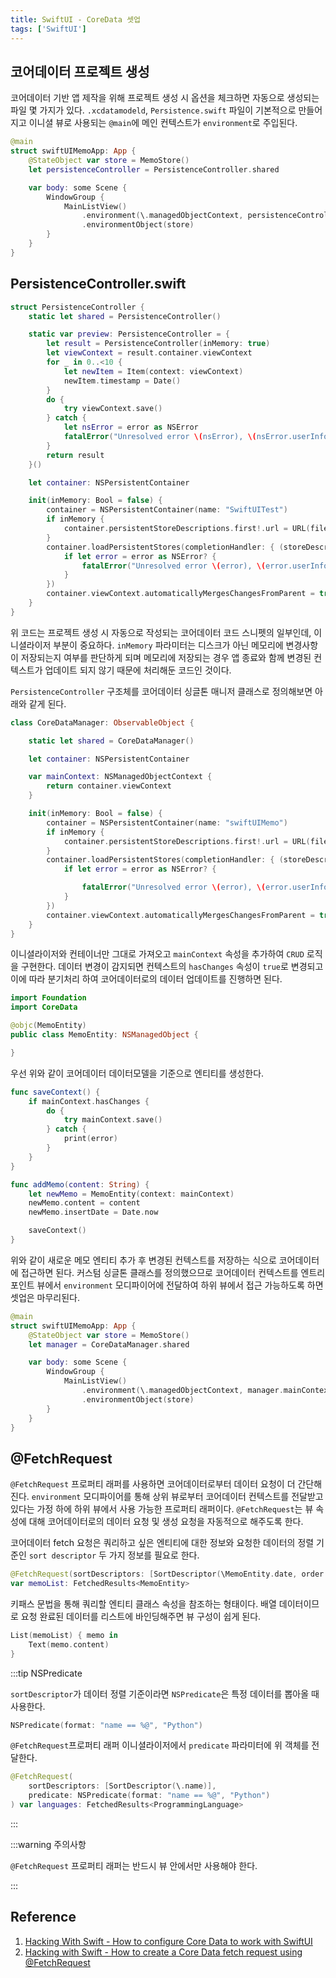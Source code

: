 ```yaml
---
title: SwiftUI - CoreData 셋업
tags: ['SwiftUI']
---
```


## 코어데이터 프로젝트 생성

코어데이터 기반 앱 제작을 위해 프로젝트 생성 시 옵션을 체크하면 자동으로 생성되는 파일 몇 가지가 있다. `.xcdatamodeld`, `Persistence.swift` 파일이 기본적으로 만들어지고 이니셜 뷰로 사용되는 `@main`에 메인 컨텍스트가 `environment`로 주입된다.

```swift
@main
struct swiftUIMemoApp: App {
    @StateObject var store = MemoStore()
    let persistenceController = PersistenceController.shared

    var body: some Scene {
        WindowGroup {
            MainListView()
                .environment(\.managedObjectContext, persistenceController.container.viewContext)
                .environmentObject(store)
        }
    }
}
```

## PersistenceController.swift

```swift
struct PersistenceController {
    static let shared = PersistenceController()

    static var preview: PersistenceController = {
        let result = PersistenceController(inMemory: true)
        let viewContext = result.container.viewContext
        for _ in 0..<10 {
            let newItem = Item(context: viewContext)
            newItem.timestamp = Date()
        }
        do {
            try viewContext.save()
        } catch {
            let nsError = error as NSError
            fatalError("Unresolved error \(nsError), \(nsError.userInfo)")
        }
        return result
    }()

    let container: NSPersistentContainer

    init(inMemory: Bool = false) {
        container = NSPersistentContainer(name: "SwiftUITest")
        if inMemory {
            container.persistentStoreDescriptions.first!.url = URL(fileURLWithPath: "/dev/null")
        }
        container.loadPersistentStores(completionHandler: { (storeDescription, error) in
            if let error = error as NSError? {
                fatalError("Unresolved error \(error), \(error.userInfo)")
            }
        })
        container.viewContext.automaticallyMergesChangesFromParent = true
    }
}
```

위 코드는 프로젝트 생성 시 자동으로 작성되는 코어데이터 코드 스니펫의 일부인데, 이니셜라이저 부분이 중요하다. `inMemory` 파라미터는 디스크가 아닌 메모리에 변경사항이 저장되는지 여부를 판단하게 되며 메모리에 저장되는 경우 앱 종료와 함께 변경된 컨텍스트가 업데이트 되지 않기 때문에 처리해둔 코드인 것이다.

`PersistenceController` 구조체를 코어데이터 싱글톤 매니저 클래스로 정의해보면 아래와 같게 된다.

```swift
class CoreDataManager: ObservableObject {

    static let shared = CoreDataManager()

    let container: NSPersistentContainer

    var mainContext: NSManagedObjectContext {
        return container.viewContext
    }

    init(inMemory: Bool = false) {
        container = NSPersistentContainer(name: "swiftUIMemo")
        if inMemory {
            container.persistentStoreDescriptions.first!.url = URL(fileURLWithPath: "/dev/null")
        }
        container.loadPersistentStores(completionHandler: { (storeDescription, error) in
            if let error = error as NSError? {

                fatalError("Unresolved error \(error), \(error.userInfo)")
            }
        })
        container.viewContext.automaticallyMergesChangesFromParent = true
    }
}
```

이니셜라이저와 컨테이너만 그대로 가져오고 `mainContext` 속성을 추가하여 `CRUD` 로직을 구현한다. 데이터 변경이 감지되면 컨텍스트의 `hasChanges` 속성이 `true`로 변경되고 이에 따라 분기처리 하여 코어데이터로의 데이터 업데이트를 진행하면 된다.

```swift
import Foundation
import CoreData

@objc(MemoEntity)
public class MemoEntity: NSManagedObject {

}
```

우선 위와 같이 코어데이터 데이터모델을 기준으로 엔티티를 생성한다.

```swift
func saveContext() {
    if mainContext.hasChanges {
        do {
            try mainContext.save()
        } catch {
            print(error)
        }
    }
}

func addMemo(content: String) {
    let newMemo = MemoEntity(context: mainContext)
    newMemo.content = content
    newMemo.insertDate = Date.now

    saveContext()
}
```

위와 같이 새로운 메모 엔티티 추가 후 변경된 컨텍스트를 저장하는 식으로 코어데이터에 접근하면 된다. 커스텀 싱글톤 클래스를 정의했으므로 코어데이터 컨텍스트를 엔트리 포인트 뷰에서 `environment` 모디파이어에 전달하여 하위 뷰에서 접근 가능하도록 하면 셋업은 마무리된다.

```swift
@main
struct swiftUIMemoApp: App {
    @StateObject var store = MemoStore()
    let manager = CoreDataManager.shared

    var body: some Scene {
        WindowGroup {
            MainListView()
                .environment(\.managedObjectContext, manager.mainContext)
                .environmentObject(store)
        }
    }
}
```

## @FetchRequest

`@FetchRequest` 프로퍼티 래퍼를 사용하면 코어데이터로부터 데이터 요청이 더 간단해진다. `environment` 모디파이어를 통해 상위 뷰로부터 코어데이터 컨텍스트를 전달받고 있다는 가정 하에 하위 뷰에서 사용 가능한 프로퍼티 래퍼이다. `@FetchRequest`는 뷰 속성에 대해 코어데이터로의 데이터 요청 및 생성 요청을 자동적으로 해주도록 한다.

코어데이터 fetch 요청은 쿼리하고 싶은 엔티티에 대한 정보와 요청한 데이터의 정렬 기준인 `sort descriptor` 두 가지 정보를 필요로 한다.

```swift
@FetchRequest(sortDescriptors: [SortDescriptor(\MemoEntity.date, order: .reverse)])
var memoList: FetchedResults<MemoEntity>
```

키패스 문법을 통해 쿼리할 엔티티 클래스 속성을 참조하는 형태이다. 배열 데이터이므로 요청 완료된 데이터를 리스트에 바인딩해주면 뷰 구성이 쉽게 된다.

```swift
List(memoList) { memo in
    Text(memo.content)
}
```

:::tip NSPredicate

`sortDescriptor`가 데이터 정렬 기준이라면 `NSPredicate`은 특정 데이터를 뽑아올 때 사용한다.

```swift
NSPredicate(format: "name == %@", "Python")
```

`@FetchRequest`프로퍼티 래퍼 이니셜라이저에서 `predicate` 파라미터에 위 객체를 전달한다.

```swift
@FetchRequest(
    sortDescriptors: [SortDescriptor(\.name)],
    predicate: NSPredicate(format: "name == %@", "Python")
) var languages: FetchedResults<ProgrammingLanguage>
```

:::

:::warning 주의사항

`@FetchRequest` 프로퍼티 래퍼는 반드시 뷰 안에서만 사용해야 한다.

:::

## Reference

1. [Hacking With Swift - How to configure Core Data to work with SwiftUI](https://www.hackingwithswift.com/quick-start/swiftui/how-to-configure-core-data-to-work-with-swiftui)
2. [Hacking with Swift - How to create a Core Data fetch request using @FetchRequest](https://www.hackingwithswift.com/quick-start/swiftui/how-to-create-a-core-data-fetch-request-using-fetchrequest)
